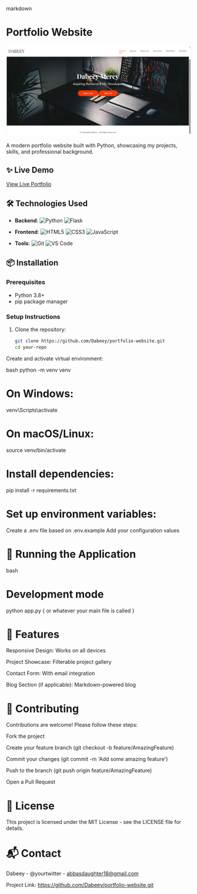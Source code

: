 markdown
# Portfolio Website

![Project Banner](assets/banner.png) <!-- Optional banner image -->

A modern portfolio website built with Python, showcasing my projects, skills, and professional background.

## ✨ Live Demo
[View Live Portfolio](https://yourusername.github.io/portfolio-website/) <!-- Update with your URL -->

## 🛠️ Technologies Used
- **Backend**: 
  ![Python](https://img.shields.io/badge/Python-3776AB?style=flat&logo=python&logoColor=white)
  ![Flask](https://img.shields.io/badge/Flask-000000?style=flat&logo=flask&logoColor=white) <!-- or Django -->
  
- **Frontend**:
  ![HTML5](https://img.shields.io/badge/HTML5-E34F26?style=flat&logo=html5&logoColor=white)
  ![CSS3](https://img.shields.io/badge/CSS3-1572B6?style=flat&logo=css3&logoColor=white)
  ![JavaScript](https://img.shields.io/badge/JavaScript-F7DF1E?style=flat&logo=javascript&logoColor=black)

- **Tools**:
  ![Git](https://img.shields.io/badge/Git-F05032?style=flat&logo=git&logoColor=white)
  ![VS Code](https://img.shields.io/badge/VS_Code-007ACC?style=flat&logo=visual-studio-code&logoColor=white)

## 📦 Installation

### Prerequisites
- Python 3.8+
- pip package manager

### Setup Instructions
1. Clone the repository:
   ```bash
   git clone https://github.com/Dabeey/portfolio-website.git
   cd your-repo
Create and activate virtual environment:

bash
python -m venv venv
# On Windows:
venv\Scripts\activate
# On macOS/Linux:
source venv/bin/activate


# Install dependencies:
pip install -r requirements.txt

# Set up environment variables:
Create a .env file based on .env.example
Add your configuration values

# 🚀 Running the Application
bash
# Development mode
python app.py  { or whatever your main file is called }


# 🌟 Features
Responsive Design: Works on all devices

Project Showcase: Filterable project gallery

Contact Form: With email integration

Blog Section (if applicable): Markdown-powered blog

# 🤝 Contributing
Contributions are welcome! Please follow these steps:

Fork the project

Create your feature branch (git checkout -b feature/AmazingFeature)

Commit your changes (git commit -m 'Add some amazing feature')

Push to the branch (git push origin feature/AmazingFeature)

Open a Pull Request

# 📄 License
This project is licensed under the MIT License - see the LICENSE file for details.

# 📬 Contact
Dabeey - @yourtwitter - abbasdaughter18@gmail.com

Project Link: https://github.com/Dabeey/portfolio-website.git

